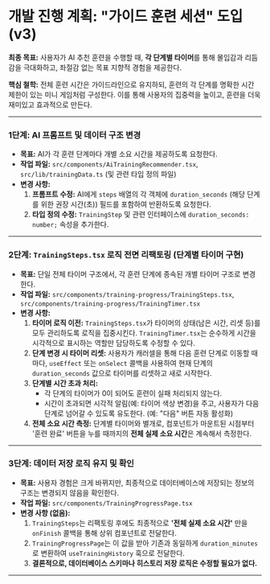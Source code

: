 # 개발 진행 계획: "가이드 훈련 세션" 도입 (v3)

**최종 목표:** 사용자가 AI 추천 훈련을 수행할 때, **각 단계별 타이머**를 통해 몰입감과 리듬감을 극대화하고, 좌절감 없는 목표 지향적 경험을 제공한다.

**핵심 철학:** 전체 훈련 시간은 가이드라인으로 유지하되, 훈련의 각 단계를 명확한 시간 제한이 있는 미니 게임처럼 구성한다. 이를 통해 사용자의 집중력을 높이고, 훈련을 더욱 재미있고 효과적으로 만든다.

---

### **1단계: AI 프롬프트 및 데이터 구조 변경**

- **목표:** AI가 각 훈련 단계마다 개별 소요 시간을 제공하도록 요청한다.
- **작업 파일:** `src/components/AiTrainingRecommender.tsx`, `src/lib/trainingData.ts` (및 관련 타입 정의 파일)
- **변경 사항:**
    1.  **프롬프트 수정:** AI에게 `steps` 배열의 각 객체에 `duration_seconds` (해당 단계를 위한 권장 시간(초)) 필드를 포함하여 반환하도록 요청한다.
    2.  **타입 정의 수정:** `TrainingStep` 및 관련 인터페이스에 `duration_seconds: number;` 속성을 추가한다.

---

### **2단계: `TrainingSteps.tsx` 로직 전면 리팩토링 (단계별 타이머 구현)**

- **목표:** 단일 전체 타이머 구조에서, 각 훈련 단계에 종속된 개별 타이머 구조로 변경한다.
- **작업 파일:** `src/components/training-progress/TrainingSteps.tsx`, `src/components/training-progress/TrainingTimer.tsx`
- **변경 사항:**
    1.  **타이머 로직 이전:** `TrainingSteps.tsx`가 타이머의 상태(남은 시간, 리셋 등)를 모두 관리하도록 로직을 집중시킨다. `TrainingTimer.tsx`는 순수하게 시간을 시각적으로 표시하는 역할만 담당하도록 수정할 수 있다.
    2.  **단계 변경 시 타이머 리셋:** 사용자가 캐러셀을 통해 다음 훈련 단계로 이동할 때마다, `useEffect` 또는 `onSelect` 콜백을 사용하여 현재 단계의 `duration_seconds` 값으로 타이머를 리셋하고 새로 시작한다.
    3.  **단계별 시간 초과 처리:**
        - 각 단계의 타이머가 0이 되어도 훈련이 실패 처리되지 않는다.
        - 시간이 초과되면 시각적 알림(예: 타이머 색상 변경)을 주고, 사용자가 다음 단계로 넘어갈 수 있도록 유도한다. (예: "다음" 버튼 자동 활성화)
    4.  **전체 소요 시간 측정:** 단계별 타이머와 별개로, 컴포넌트가 마운트된 시점부터 '훈련 완료' 버튼을 누를 때까지의 **전체 실제 소요 시간**은 계속해서 측정한다.

---

### **3단계: 데이터 저장 로직 유지 및 확인**

- **목표:** 사용자 경험은 크게 바뀌지만, 최종적으로 데이터베이스에 저장되는 정보의 구조는 변경되지 않음을 확인한다.
- **작업 파일:** `src/components/TrainingProgressPage.tsx`
- **변경 사항 (없음):**
    1.  `TrainingSteps`는 리팩토링 후에도 최종적으로 **'전체 실제 소요 시간'** 만을 `onFinish` 콜백을 통해 상위 컴포넌트로 전달한다.
    2.  `TrainingProgressPage`는 이 값을 받아 기존과 동일하게 `duration_minutes`로 변환하여 `useTrainingHistory` 훅으로 전달한다.
    3.  **결론적으로, 데이터베이스 스키마나 히스토리 저장 로직은 수정할 필요가 없다.**

---
